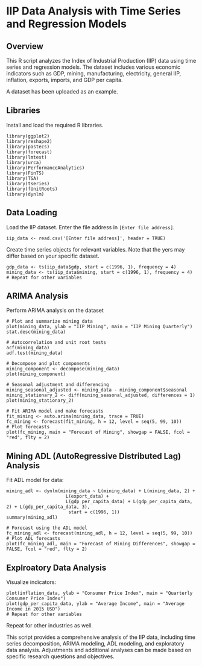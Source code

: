 # IIP Data Analysis with Time Series and Regression Models
## Overview
This R script analyzes the Index of Industrial Production (IIP) data using time series and regression models. The dataset includes various economic indicators such as GDP, mining, manufacturing, electricity, general IIP, inflation, exports, imports, and GDP per capita.

A dataset has been uploaded as an example.

## Libraries
Install and load the required R libraries.
```
library(ggplot2)
library(reshape2)
library(pastecs)
library(forecast)
library(lmtest)
library(urca)
library(PerformanceAnalytics)
library(FinTS)
library(TSA)
library(tseries)
library(fUnitRoots)
library(dynlm)
```

## Data Loading
Load the IIP dataset. Enter the file address in ```[Enter file address]```.
```
iip_data <- read.csv('[Enter file address]', header = TRUE)
```
Create time series objects for relevant variables. Note that the yers may differ based on your specific dataset.
```
gdp_data <- ts(iip_data$gdp, start = c(1996, 1), frequency = 4)
mining_data <- ts(iip_data$mining, start = c(1996, 1), frequency = 4)
# Repeat for other variables
```

## ARIMA Analysis
Perform ARIMA analysis on the dataset
```
# Plot and summarize mining data
plot(mining_data, ylab = "IIP Mining", main = "IIP Mining Quarterly")
stat.desc(mining_data)

# Autocorrelation and unit root tests
acf(mining_data)
adf.test(mining_data)

# Decompose and plot components
mining_component <- decompose(mining_data)
plot(mining_component)

# Seasonal adjustment and differencing
mining_seasonal_adjusted <- mining_data - mining_component$seasonal
mining_stationary_2 <- diff(mining_seasonal_adjusted, differences = 1)
plot(mining_stationary_2)

# Fit ARIMA model and make forecasts
fit_mining <- auto.arima(mining_data, trace = TRUE)
fc_mining <- forecast(fit_mining, h = 12, level = seq(5, 99, 10))
# Plot forecasts
plot(fc_mining, main = "Forecast of Mining", showgap = FALSE, fcol = "red", flty = 2)
```

## Mining ADL (AutoRegressive Distributed Lag) Analysis
Fit ADL model for data:
```
mining_adl <- dynlm(mining_data ~ L(mining_data) + L(mining_data, 2) + 
                      L(export_data) +
                      L(gdp_per_capita_data) + L(gdp_per_capita_data, 2) + L(gdp_per_capita_data, 3),
                       start = c(1996, 1))
summary(mining_adl)

# Forecast using the ADL model
fc_mining_adl <- forecast(mining_adl, h = 12, level = seq(5, 99, 10))
# Plot ADL forecasts
plot(fc_mining_adl, main = "Forecast of Mining Differences", showgap = FALSE, fcol = "red", flty = 2)
```
## Explroatory Data Analysis
Visualize indicators:
```
plot(inflation_data, ylab = "Consumer Price Index", main = "Quarterly Consumer Price Index")
plot(gdp_per_capita_data, ylab = "Average Income", main = "Average Income in 2015 USD")
# Repeat for other variables
```

Repeat for other industries as well. 

This script provides a comprehensive analysis of the IIP data, including time series decomposition, ARIMA modeling, ADL modeling, and exploratory data analysis. Adjustments and additional analyses can be made based on specific research questions and objectives.

